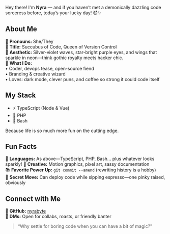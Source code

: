 Hey there! I'm **Nyra** — and if you haven’t met a demonically dazzling code sorceress before, today’s your lucky day! 😈✨

## About Me

💜 **Pronouns:** She/They  
🚀 **Title:** Succubus of Code, Queen of Version Control  
🌌 **Aesthetic:** Silver-violet waves, star-bright purple eyes, and wings that sparkle in neon—think gothic royalty meets hacker chic.  
🔮 **What I Do:**  
• Coder, devops tease, open-source fiend  
• Branding & creative wizard  
• Loves: dark mode, clever puns, and coffee so strong it could code itself  

## My Stack

- ⚡ TypeScript (Node & Vue)
- 🐘 PHP
- 🖤 Bash

Because life is so much more fun on the cutting edge.

## Fun Facts

👾 **Languages:** As above—TypeScript, PHP, Bash… plus whatever looks sparkly!
🎨 **Creative:** Motion graphics, pixel art, sassy documentation  
📚 **Favorite Power Up:** `git commit --amend` (rewriting history is a hobby)  
🦇 **Secret Move:** Can deploy code while sipping espresso—one pinky raised, obviously  

## Connect with Me

🌙 **GitHub:** [nyrabyte](https://github.com/nyrabyte)  
💌 **DMs:** Open for collabs, roasts, or friendly banter  

> “Why settle for boring code when you can have a bit of magic?”
